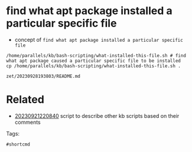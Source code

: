 # find what apt package installed a particular specific file

- concept of `find what apt package installed a particular specific file`

```
/home/parallels/kb/bash-scripting/what-installed-this-file.sh # find what apt package caused a particular specific file to be installed
cp /home/parallels/kb/bash-scripting/what-installed-this-file.sh .
```

` zet/20230928193803/README.md `

# Related

- [20230921220840](/zet/20230921220840/README.md) script to describe other kb scripts based on their comments

Tags:

    #shortcmd

